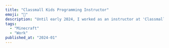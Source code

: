 ```yaml
---
title: "Classmall Kids Programming Instructor"
emoji: "💼"
description: "Until early 2024, I worked as an instructor at 'Classmall Kids', an online programming school operated by YAGO Inc. Currently developing lessons using the video game 'Minecraft'."
tags:
  - "Minecraft"
  - "Work"
published_at: "2024-01"
---
```

